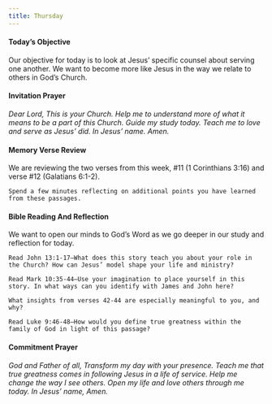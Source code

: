 ```yaml
---
title: Thursday
---
```


#### Today’s Objective

Our objective for today is to look at Jesus’ specific counsel about serving one another. We want to become more like Jesus in the way we relate to others in God’s Church.

#### Invitation Prayer

_Dear Lord, This is your Church. Help me to understand more of what it means to be a part of this Church. Guide my study today. Teach me to love and serve as Jesus’ did. In Jesus’ name. Amen._

#### Memory Verse Review

We are reviewing the two verses from this week, #11 (1 Corinthians 3:16) and verse #12 (Galatians 6:1-2).

`Spend a few minutes reflecting on additional points you have learned from these passages.`

#### Bible Reading And Reflection

We want to open our minds to God’s Word as we go deeper in our study and reflection for today.

`Read John 13:1-17—What does this story teach you about your role in the Church? How can Jesus’ model shape your life and ministry?`

`Read Mark 10:35-44—Use your imagination to place yourself in this story. In what ways can you identify with James and John here?`

`What insights from verses 42-44 are especially meaningful to you, and why?`

`Read Luke 9:46-48—How would you define true greatness within the family of God in light of this passage?`

#### Commitment Prayer

_God and Father of all, Transform my day with your presence. Teach me that true greatness comes in following Jesus in a life of service. Help me change the way I see others. Open my life and love others through me today. In Jesus’ name, Amen._